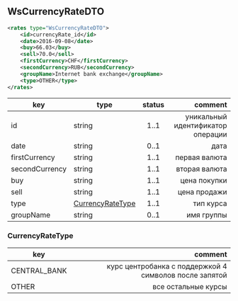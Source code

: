## WsCurrencyRateDTO

```xml
<rates type="WsCurrencyRateDTO">
    <id>сurrencyRate_id</id>
    <date>2016-09-08</date>
    <buy>66.03</buy>
    <sell>70.0</sell>
    <firstCurrency>CHF</firstCurrency>
    <secondCurrency>RUB</secondCurrency>
    <groupName>Internet bank exchange</groupName>
    <type>OTHER</type>
</rates>
```

key | type | status | comment
--- | ---- | :----: | ---:
id | string | 1..1 | уникальный идентификатор операции
date | string | 0..1 | дата
firstCurrency | string | 1..1 | первая валюта
secondCurrency | string | 1..1 | вторая валюта
buy | string | 1..1 | цена покупки
sell | string | 1..1 | цена продажи
type | [CurrencyRateType](#currencyratetype) | 1..1 | тип курса
groupName | string | 0..1 | имя группы

### CurrencyRateType

key | comment
--- | ---:
CENTRAL_BANK | курс центробанка с поддержкой 4 символов после запятой
OTHER | все остальные курсы
